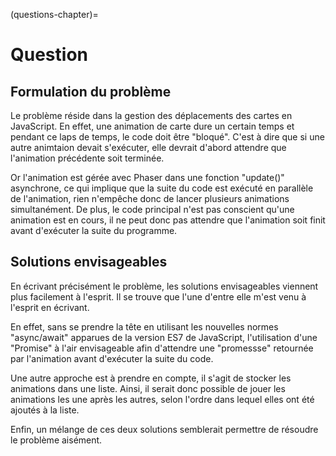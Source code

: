 (questions-chapter)=
# Question

## Formulation du problème

Le problème réside dans la gestion des déplacements des cartes en JavaScript. En effet, une animation de carte dure un certain temps et pendant ce laps de temps, le code doit être "bloqué". C'est à dire que si une autre animtaion devait s'exécuter, elle devrait d'abord attendre que l'animation précédente soit terminée.

Or l'animation est gérée avec Phaser dans une fonction "update()" asynchrone, ce qui implique que la suite du code est exécuté en parallèle de l'animation, rien n'empêche donc de lancer plusieurs animations simultanément. De plus, le code principal n'est pas conscient qu'une animation est en cours, il ne peut donc pas attendre que l'animation soit finit avant d'exécuter la suite du programme.

## Solutions envisageables
En écrivant précisément le problème, les solutions envisageables viennent plus facilement à l'esprit.
Il se trouve que l'une d'entre elle m'est venu à l'esprit en écrivant.

En effet, sans se prendre la tête en utilisant les nouvelles normes "async/await" apparues de la version ES7 de JavaScript, l'utilisation d'une "Promise" à l'air envisageable afin d'attendre une "promessse" retournée par l'animation avant d'exécuter la suite du code.

Une autre approche est à prendre en compte, il s'agit de stocker les animations dans une liste. Ainsi, il serait donc possible de jouer les animations les une après les autres, selon l'ordre dans lequel elles ont été ajoutés à la liste.

Enfin, un mélange de ces deux solutions semblerait permettre de résoudre le problème aisément.